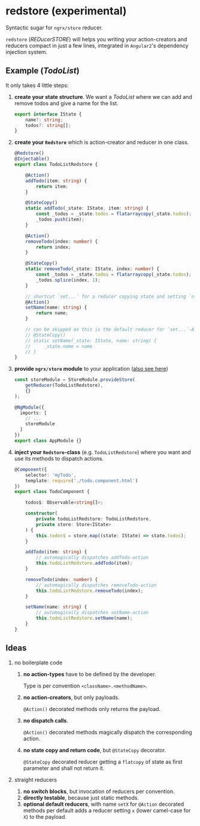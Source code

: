 # redstore (experimental)
Syntactic sugar for `ngrx/store` reducer.

`redstore` (*REDucerSTORE*) will helps you writing your action-creators and reducers compact
in just a few lines, integrated in `Angular2`'s dependency injection system.

## Example (*TodoList*)
It only takes 4 little steps:

1. **create your state structure**. We want a *TodoList*
where we can add and remove todos and give a name for the list.
    ```typescript
    export interface IState {
        name?: string;
        todos?: string[];
    }
    ```
2. **create your `Redstore`** which is action-creator and reducer in one class.
    ```typescript
    @Redstore()
    @Injectable()
    export class TodoListRedstore {

        @Action()
        addTodo(item: string) {
            return item;
        }

        @StateCopy()
        static addTodo(_state: IState, item: string) {
            const _todos = _state.todos = flatarraycopy(_state.todos);
            _todos.push(item);
        }

        @Action()
        removeTodo(index: number) {
            return index;
        }

        @StateCopy()
        static removeTodo(_state: IState, index: number) {
            const _todos = _state.todos = flatarraycopy(_state.todos);
            _todos.splice(index, 1);
        }

        // shortcut `set...` for a reducer copying state and setting `name`
        @Action()
        setName(name: string) {
            return name;
        }

        // can be skipped as this is the default reducer for `set...`-Actions
        // @StateCopy()
        // static setName(_state: IState, name: string) {
        //     _state.name = name
        // }
    }
    ```

3. **provide `ngrx/store` module** to your application ([also see here](https://github.com/ngrx/store#setup))
    ```typescript
    const storeModule = StoreModule.provideStore(
        getReducer(TodoListRedstore),
        {}
    );

    @NgModule({
      imports: [
        // ...
        storeModule
      ]
    })
    export class AppModule {}
    ```
4. **inject your `Redstore`-class** (e.g. `TodoListRedstore`) where
you want and use its methods to dispatch actions.
    ```typescript
    @Component({
        selector: 'myTodo',
        template: require('./todo.component.html')
    })
    export class TodoComponent {

        todos$: Observable<string[]>;

        constructor(
            private todoListRedstore: TodoListRedstore,
            private store: Store<IState>
        ) {
            this.todos$ = store.map((state: IState) => state.todos);
        }

        addTodo(item: string) {
            // automagically dispatches addTodo-action
            this.todoListRedstore.addTodo(item);
        }

        removeTodo(index: number) {
            // automagically dispatches removeTodo-action
            this.todoListRedstore.removeTodo(index);
        }

        setName(name: string) {
            // automagically dispatches setName-action
            this.todoListRedstore.setName(name);
        }
    }
    ```

## Ideas
1. no boilerplate code
    1. **no action-types** have to be defined by the developer.

        Type is per convention `<className>.<methodName>`.

    1. **no action-creators**, but only payloads.

        `@Action()` decorated methods only returns the payload.

    1. **no dispatch calls**.

        `@Action()` decorated methods magically dispatch the
        corresponding action.

    1. **no state copy and return code**, but `@StateCopy` decorator.

        `@StateCopy` decorated reducer getting a `flatcopy` of state
        as first parameter and shall not return it.

1. straight reducers
    1. **no switch blocks**, but invocation of reducers per convention.
    1. **directly testable**, because just static methods.
    1. **optional default reducers**, with name `setX` for
    `@Action` decorated methods per default adds a reducer setting `x`
    (lower camel-case for `X`) to the payload.